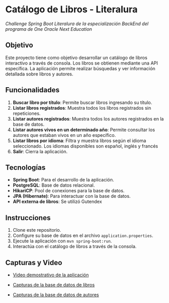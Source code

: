 # Catálogo de Libros - Literalura
_Challenge Spring Boot Literalura de la especialización BackEnd del programa de One Oracle Next Education_

## Objetivo

Este proyecto tiene como objetivo desarrollar un catálogo de libros interactivo a través de consola. Los libros se obtienen mediante una API específica. La aplicación permite realizar búsquedas y ver información detallada sobre libros y autores.

## Funcionalidades

1. **Buscar libro por título**: Permite buscar libros ingresando su título.
2. **Listar libros registrados**: Muestra todos los libros registrados sin repeticiones.
3. **Listar autores registrados**: Muestra todos los autores registrados en la base de datos.
4. **Listar autores vivos en un determinado año**: Permite consultar los autores que estaban vivos en un año específico.
5. **Listar libros por idioma**: Filtra y muestra libros según el idioma seleccionado. Los idiomas disponibles son español, inglés y francés
6. **Salir**: Cierra la aplicación.

## Tecnologías

- **Spring Boot**: Para el desarrollo de la aplicación.
- **PostgreSQL**: Base de datos relacional.
- **HikariCP**: Pool de conexiones para la base de datos.
- **JPA (Hibernate)**: Para interactuar con la base de datos.
- **API externa de libros**: Se utilizó Gutendex

## Instrucciones

1. Clone este repositorio.
2. Configure su base de datos en el archivo `application.properties`.
3. Ejecute la aplicación con `mvn spring-boot:run`.
4. Interactúa con el catálogo de libros a través de la consola.

## Capturas y Video

- [Video demostrativo de la aplicación](enlace_a_video)
- [Capturas de la base de datos de libros](enlace_a_capturas)

- [Capturas de la base de datos de autores](enlace_a_capturas)